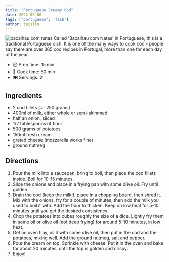 ```yaml
---
title: "Portuguese Creamy Cod"
date: 2022-08-06
tags: ['portuguese', 'fish']
author: taislin
---
```

![bacalhau com natas](/pix/portuguese-creamy-cod.webp)
Called 'Bacalhau com Natas' in Portuguese, this is a traditional Portuguese dish. It is one of the many ways to cook cod - people say there are over 365 cod recipes in Portugal, more than one for each day of the year.

- ⏲️ Prep time: 15 min
- 🍳 Cook time: 50 min
- 🍽️ Servings: 2
## Ingredients

- 2 cod fillets (+- 250 grams)
- 400ml of milk, either whole or semi-skimmed
- half an onion, sliced
- 1/2 tablespoons of flour
- 500 grams of potatoes
- 150ml fresh cream
- grated cheese (mozzarella works fine)
- ground nutmeg

## Directions

1. Pour the milk into a saucepan, bring to boil, then place the cod fillets inside. Boil for 10-15 minutes.
2. Slice the onions and place in a frying pan with some olive oil. Fry until golden.
3. Drain the cod (keep the milk!), place in a chopping board, then shred it. Mix with the onions, fry for a couple of minutes, then add the milk you used to boil it with. Add the flour to thicken. Keep on low heat for 5-10 minutes until you get the desired consistency.
4. Chop the potatoes into cubes roughly the size of a dice. Lightly fry them in some oil or olive oil (not deep frying) for around 5-10 minutes, in low heat.
5. Get an oven tray, oil it with some olive oil, then put in the cod and the potatoes, mixing well. Add the ground nutmeg, salt and pepper.
6. Pour the cream on top. Sprinkle with cheese. Put it in the oven and bake for about 20 minutes, until the top is golden and crispy.
7. Enjoy!